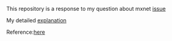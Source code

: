 This repository is a response to my question about mxnet [issue
](https://github.com/dmlc/mxnet/issues/3883)

My detailed [explanation](http://blog.csdn.net/tinyzhao/article/details/53436037)

Reference:[here](https://github.com/dmlc/mxnet-notebooks/blob/master/python/moved-from-mxnet/predict-with-pretrained-model.ipynb)
